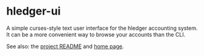 # hledger-ui

A simple curses-style text user interface for the hledger accounting system.
It can be a more convenient way to browse your accounts than the CLI.

See also:
the [project README](https://hledger.org/README.html)
and [home page](https://hledger.org).

